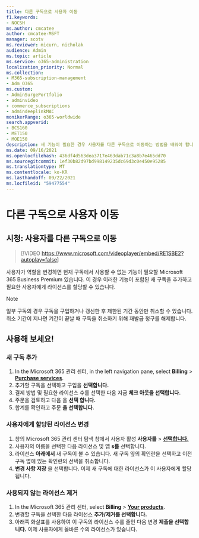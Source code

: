 ```yaml
---
title: 다른 구독으로 사용자 이동
f1.keywords:
- NOCSH
ms.author: cmcatee
author: cmcatee-MSFT
manager: scotv
ms.reviewer: micurn, nicholak
audience: Admin
ms.topic: article
ms.service: o365-administration
localization_priority: Normal
ms.collection:
- M365-subscription-management
- Adm_O365
ms.custom:
- AdminSurgePortfolio
- adminvideo
- commerce_subscriptions
- admindeeplinkMAC
monikerRange: o365-worldwide
search.appverid:
- BCS160
- MET150
- MOE150
description: 새 기능이 필요한 경우 사용자를 다른 구독으로 이동하는 방법을 배워야 합니다.
ms.date: 09/16/2021
ms.openlocfilehash: 436df4d563dea3717e463dab71c3a8b7e465dd70
ms.sourcegitcommit: 1ef30b82d97bd998149235dc69d3c0e450e95285
ms.translationtype: MT
ms.contentlocale: ko-KR
ms.lasthandoff: 09/22/2021
ms.locfileid: "59477554"
---
```

# <a name="move-users-to-different-subscriptions"></a>다른 구독으로 사용자 이동

## <a name="watch-move-users-to-a-different-subscription"></a>시청: 사용자를 다른 구독으로 이동

> [!VIDEO https://www.microsoft.com/videoplayer/embed/RE1SBE2?autoplay=false]

사용자가 역할을 변경하면 현재 구독에서 사용할 수 없는 기능이 필요할 Microsoft 365 Business Premium 있습니다. 이 경우 이러한 기능이 포함된 새 구독을 추가하고 필요한 사용자에게 라이선스를 할당할 수 있습니다.

> [!NOTE]
> 일부 구독의 경우 구독을 구입하거나 갱신한 후 제한된 기간 동안만 취소할 수 있습니다. 취소 기간이 지나면 기간이 끝날 때 구독을 취소하기 위해 재발급 청구를 해제합니다.

## <a name="try-it"></a>사용해 보세요!

### <a name="add-a-new-subscription"></a>새 구독 추가

1. In the Microsoft 365 관리 센터, in the left navigation pane, select **Billing**  >  <a href="https://go.microsoft.com/fwlink/p/?linkid=868433" target="_blank">**Purchase services**</a>.
1. 추가할 구독을 선택하고 구입을 **선택합니다.**
1. 결제 방법 및 필요한 라이선스 수를 선택한 다음 지금 **체크 아웃을 선택합니다.**
1. 주문을 검토하고 다음 을 **선택 합니다.**
1. 합계를 확인하고 주문 **을 선택합니다.**

### <a name="change-the-license-assigned-to-a-user"></a>사용자에게 할당된 라이선스 변경

1. 창의 Microsoft 365 관리 센터 탐색 창에서 사용자 활성 **사용자를**  >  <a href="https://go.microsoft.com/fwlink/p/?linkid=834822" target="_blank">**선택합니다.**</a>
1. 사용자의 이름을 선택한 다음 라이선스 및 앱 **s를** 선택합니다.
1. 라이선스 **아래에서** 새 구독이 볼 수 있습니다. 새 구독 옆의 확인란을 선택하고 이전 구독 옆에 있는 확인란의 선택을 취소합니다.
1. **변경 사항 저장** 을 선택합니다. 이제 새 구독에 대한 라이선스가 이 사용자에게 할당됩니다.

### <a name="remove-an-unused-license"></a>사용되지 않는 라이선스 제거

1. In the Microsoft 365 관리 센터, select **Billing**  >  <a href="https://go.microsoft.com/fwlink/p/?linkid=842054" target="_blank">**Your products**</a>.
1. 변경할 구독을 선택한 다음 라이선스 **추가/제거를 선택합니다.**
1. 아래쪽 화살표를 사용하여 이 구독의 라이선스 수를 줄인 다음 변경 **제출을 선택합니다.** 이제 사용자에게 올바른 수의 라이선스가 있습니다.
